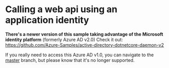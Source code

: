 # Calling a web api using an application identity

**There's a newer version of this sample taking advantage of the Microsoft identity platform** (formerly Azure AD v2.0)
Check it out: https://github.com/Azure-Samples/active-directory-dotnetcore-daemon-v2

If you really need to access this Azure AD v1.0, you can navigate to the [master](https://github.com/Azure-Samples/active-directory-dotnet-webapp-webapi-oauth2-appidentity/tree/master) branch, but please know that it's no longer supported.
